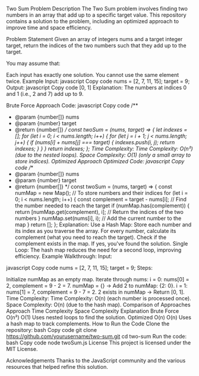 Two Sum Problem
Description
The Two Sum problem involves finding two numbers in an array that add up to a specific target value. This repository contains a solution to the problem, including an optimized approach to improve time and space efficiency.

Problem Statement
Given an array of integers nums and a target integer target, return the indices of the two numbers such that they add up to the target.

You may assume that:

Each input has exactly one solution.
You cannot use the same element twice.
Example
Input:
javascript
Copy code
nums = [2, 7, 11, 15];
target = 9;
Output:
javascript
Copy code
[0, 1]
Explanation: The numbers at indices 0 and 1 (i.e., 2 and 7) add up to 9.

Brute Force Approach
Code:
javascript
Copy code
/**
 * @param {number[]} nums
 * @param {number} target
 * @return {number[]}
 */
const twoSum = (nums, target) => {
    let indexes = [];
    for (let i = 0; i < nums.length; i++) {
        for (let j = i + 1; j < nums.length; j++) {
            if (nums[i] + nums[j] === target) {
                indexes.push(i, j);
                return indexes;
            }
        }
    }
    return indexes;
};
Time Complexity:
Time Complexity: O(n²) (due to the nested loops).
Space Complexity: O(1) (only a small array to store indices).
Optimized Approach
Optimized Code:
javascript
Copy code
/**
 * @param {number[]} nums
 * @param {number} target
 * @return {number[]}
 */
const twoSum = (nums, target) => {
    const numMap = new Map(); // To store numbers and their indices
    for (let i = 0; i < nums.length; i++) {
        const complement = target - nums[i]; // Find the number needed to reach the target
        if (numMap.has(complement)) {
            return [numMap.get(complement), i]; // Return the indices of the two numbers
        }
        numMap.set(nums[i], i); // Add the current number to the map
    }
    return [];
};
Explanation:
Use a Hash Map:
Store each number and its index as you traverse the array.
For every number, calculate its complement (what you need to reach the target).
Check if the complement exists in the map. If yes, you've found the solution.
Single Loop:
The hash map reduces the need for a second loop, improving efficiency.
Example Walkthrough:
Input:

javascript
Copy code
nums = [2, 7, 11, 15];
target = 9;
Steps:

Initialize numMap as an empty map.
Iterate through nums:
i = 0:
nums[0] = 2, complement = 9 - 2 = 7.
numMap = {} → Add 2 to numMap: {2: 0}.
i = 1:
nums[1] = 7, complement = 9 - 7 = 2.
2 exists in numMap → Return [0, 1].
Time Complexity:
Time Complexity: O(n) (each number is processed once).
Space Complexity: O(n) (due to the hash map).
Comparison of Approaches
Approach	Time Complexity	Space Complexity	Explanation
Brute Force	O(n²)	O(1)	Uses nested loops to find the solution.
Optimized	O(n)	O(n)	Uses a hash map to track complements.
How to Run the Code
Clone the repository:
bash
Copy code
git clone https://github.com/yourusername/two-sum.git
cd two-sum
Run the code:
bash
Copy code
node twoSum.js
License
This project is licensed under the MIT License.

Acknowledgements
Thanks to the JavaScript community and the various resources that helped refine this solution.
